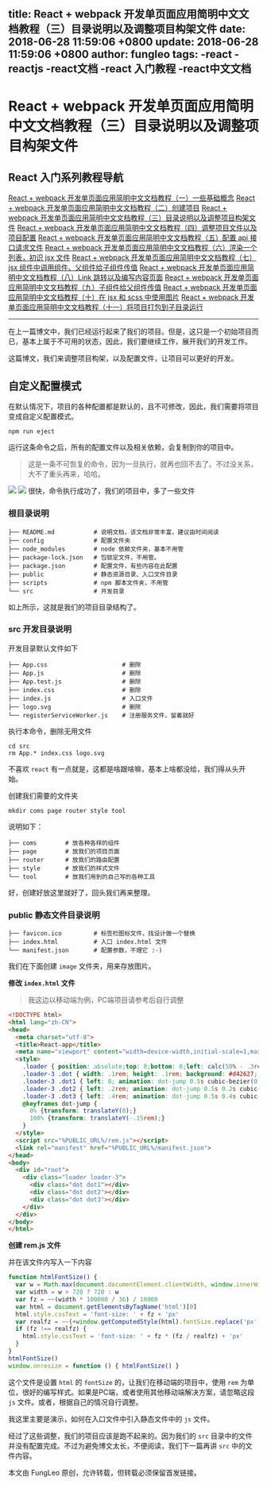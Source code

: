 title: React + webpack 开发单页面应用简明中文文档教程（三）目录说明以及调整项目构架文件
date: 2018-06-28 11:59:06 +0800
update: 2018-06-28 11:59:06 +0800
author: fungleo
tags:
    -react
    -reactjs
    -react文档
    -react 入门教程
    -react中文文档
---

# React + webpack 开发单页面应用简明中文文档教程（三）目录说明以及调整项目构架文件


## React 入门系列教程导航

[React + webpack 开发单页面应用简明中文文档教程（一）一些基础概念](http://blog.csdn.net/fungleo/article/details/80841159)
[React + webpack 开发单页面应用简明中文文档教程（二）创建项目](http://blog.csdn.net/fungleo/article/details/80841181)
[React + webpack 开发单页面应用简明中文文档教程（三）目录说明以及调整项目构架文件](http://blog.csdn.net/fungleo/article/details/80841200)
[React + webpack 开发单页面应用简明中文文档教程（四）调整项目文件以及项目配置](http://blog.csdn.net/fungleo/article/details/80841220)
[React + webpack 开发单页面应用简明中文文档教程（五）配置 api 接口请求文件](http://blog.csdn.net/fungleo/article/details/80841241)
[React + webpack 开发单页面应用简明中文文档教程（六）渲染一个列表，初识 jsx 文件](http://blog.csdn.net/fungleo/article/details/80841255)
[React + webpack 开发单页面应用简明中文文档教程（七）jsx 组件中调用组件、父组件给子组件传值](http://blog.csdn.net/fungleo/article/details/80841263)
[React + webpack 开发单页面应用简明中文文档教程（八）Link 跳转以及编写内容页面](http://blog.csdn.net/fungleo/article/details/80841274)
[React + webpack 开发单页面应用简明中文文档教程（九）子组件给父组件传值](http://blog.csdn.net/fungleo/article/details/80841290)
[React + webpack 开发单页面应用简明中文文档教程（十）在 jsx 和 scss 中使用图片](http://blog.csdn.net/fungleo/article/details/80841296)
[React + webpack 开发单页面应用简明中文文档教程（十一）将项目打包到子目录运行](http://blog.csdn.net/fungleo/article/details/80841308)

****

在上一篇博文中，我们已经运行起来了我们的项目。但是，这只是一个初始项目而已，基本上属于不可用的状态，因此，我们要继续工作，展开我们的开发工作。

这篇博文，我们来调整项目构架，以及配置文件，让项目可以更好的开发。

## 自定义配置模式

在默认情况下，项目的各种配置都是默认的，且不可修改，因此，我们需要将项目变成自定义配置模式。

```shell
npm run eject
```

运行这条命令之后，所有的配置文件以及相关依赖，会复制到你的项目中。

> 这是一条不可恢复的命令，因为一旦执行，就再也回不去了。不过没关系，大不了重头再来，哈哈。

![](https://raw.githubusercontent.com/fengcms/articles/master/image/db/0881373a8e0a9c896b71442de6cfcd.jpg)
![](https://raw.githubusercontent.com/fengcms/articles/master/image/69/7c6964e0966c93ea385297e11ef914.jpg)
很快，命令执行成功了，我们的项目中，多了一些文件

### 根目录说明

```shell
├── README.md           # 说明文档，该文档非常丰富，建议由时间阅读
├── config              # 配置文件夹
├── node_modules        # node 依赖文件夹，基本不用管
├── package-lock.json   # 包锁定文件，不用管。
├── package.json        # 配置文件，有些内容在此配置
├── public              # 静态资源目录、入口文件目录
├── scripts             # npm 脚本文件夹，不用管
└── src                 # 开发目录
```

如上所示，这就是我们的项目目录结构了。

### src 开发目录说明

开发目录默认文件如下

```shell
├── App.css                     # 删除
├── App.js                      # 删除
├── App.test.js                 # 删除
├── index.css                   # 删除
├── index.js                    # 入口文件
├── logo.svg                    # 删除
└── registerServiceWorker.js    # 注册服务文件，留着就好
```

执行本命令，删除无用文件

```shell
cd src
rm App.* index.css logo.svg
```

不喜欢 `react` 有一点就是，这都是啥跟啥嘛，基本上啥都没给，我们得从头开始。

创建我们需要的文件夹

```shell
mkdir coms page router style tool
```

说明如下：
```shell
├── coms        # 放各种各样的组件
├── page        # 放我们的项目页面
├── router      # 放我们的路由配置
├── style       # 放我们的样式文件
└── tool        # 放我们用到的自己写的各种工具
```
好，创建好放这里就好了，回头我们再来整理。

### public 静态文件目录说明

```shell
├── favicon.ico         # 标签栏图标文件，找设计做一个替换
├── index.html          # 入口 index.html 文件
└── manifest.json       # 配置参数，不理它 :-)
```

我们在下面创建 `image` 文件夹，用来存放图片。

**修改 `index.html` 文件**

> 我这边以移动端为例，PC端项目请参考后自行调整

```html
<!DOCTYPE html>
<html lang="zh-CN">
<head>
  <meta charset="utf-8">
  <title>React-app</title>
  <meta name="viewport" content="width=device-width,initial-scale=1,maximum-scale=1,user-scalable=no">
  <style>
    .loader { position: absolute;top: 0;bottom: 0;left: calc(50% - .3rem);width: .6rem; display: inline-block; vertical-align: middle; }
    .loader-3 .dot { width: .1rem; height: .1rem; background: #d42627; border-radius: 50%; position: absolute; top: calc(50% - .05rem); }
    .loader-3 .dot1 { left: 0; animation: dot-jump 0.5s cubic-bezier(0.77, 0.47, 0.64, 0.28) alternate infinite; }
    .loader-3 .dot2 { left: .2rem; animation: dot-jump 0.5s 0.2s cubic-bezier(0.77, 0.47, 0.64, 0.28) alternate infinite; }
    .loader-3 .dot3 { left: .4rem; animation: dot-jump 0.5s 0.4s cubic-bezier(0.77, 0.47, 0.64, 0.28) alternate infinite; }
    @keyframes dot-jump {
      0% {transform: translateY(0);}
      100% {transform: translateY(-.15rem);}
    }
  </style>
  <script src="%PUBLIC_URL%/rem.js"></script>
  <link rel="manifest" href="%PUBLIC_URL%/manifest.json">
</head>
<body>
  <div id="root">
    <div class="loader loader-3">
      <div class="dot dot1"></div>
      <div class="dot dot2"></div>
      <div class="dot dot3"></div>
    </div>
  </div>
</body>
</html>
```

**创建 rem.js 文件**

并在该文件内写入一下内容

```js
function htmlFontSize() {
  var w = Math.max(document.documentElement.clientWidth, window.innerWidth || 0)
  var width = w > 720 ? 720 : w
  var fz = ~~(width * 100000 / 36) / 10000
  var html = document.getElementsByTagName('html')[0]
  html.style.cssText = 'font-size: ' + fz + 'px'
  var realfz = ~~(+window.getComputedStyle(html).fontSize.replace('px', '') * 10000) / 10000
  if (fz !== realfz) {
    html.style.cssText = 'font-size: ' + fz * (fz / realfz) + 'px'
  }
}
htmlFontSize()
window.onresize = function () { htmlFontSize() }
```

这个文件是设置 `html` 的 `fontSize` 的，让我们在移动端的项目中，使用 `rem` 为单位，很好的编写样式。如果是PC端，或者使用其他移动端解决方案，请忽略这段 `js` 文件。或者，根据自己的情况自行调整。

我这里主要是演示，如何在入口文件中引入静态文件中的 `js` 文件。

经过了这些调整，我们的项目应该是跑不起来的。因为我们的 `src` 目录中的文件并没有配置完成。不过为避免博文太长，不便阅读，我们下一篇再讲 `src` 中的文件内容。

本文由 FungLeo 原创，允许转载，但转载必须保留首发链接。


